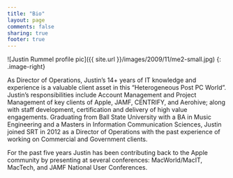```yaml
---
title: "Bio"
layout: page
comments: false
sharing: true
footer: true
---
```

![Justin Rummel profile pic]({{ site.url }}/images/2009/11/me2-small.jpg)
{: .image-right}

As Director of Operations, Justin’s 14+ years of IT knowledge and experience is a valuable client asset in this “Heterogeneous Post PC World”. Justin’s responsibilities include Account Management and Project Management of key clients of Apple, JAMF, CENTRIFY, and Aerohive; along with staff development, certification and delivery of high value engagements. Graduating from Ball State University with a BA in Music Engineering and a Masters in Information Communication Sciences, Justin joined SRT in 2012 as a Director of Operations with the past experience of working on Commercial and Government clients.

For the past five years Justin has been contributing back to the Apple community by presenting at several conferences: MacWorld/MacIT, MacTech, and JAMF National User Conferences.
